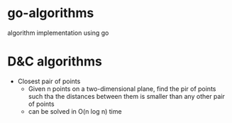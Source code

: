 # go-algorithms
algorithm implementation using go

# D&C algorithms
- Closest pair of points
    - Given n points on a two-dimensional plane, find the pir of points such tha the distances between them is smaller than any other pair of points
    - can be solved in O(n log n) time 

